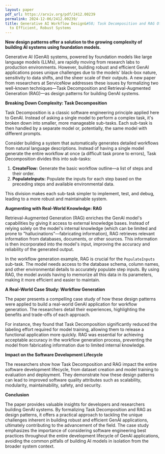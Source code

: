 ```yaml
---
layout: paper
pdf_url: https://arxiv.org/pdf/2412.00239
permalink: 2024-12-06/2412.00239/
title: Generative AI Workflow Design&#58; Task Decomposition and RAG Offer a Path
  to Efficient, Robust Systems
---
```




**New design patterns offer a solution to the growing complexity of building AI systems using foundation models.**

Generative AI (GenAI) systems, powered by foundation models like large language models (LLMs), are rapidly moving from research labs to production environments.  However, building robust and efficient GenAI applications poses unique challenges due to the models' black-box nature, sensitivity to data shifts, and the sheer scale of their outputs. A new paper from researchers at ServiceNow addresses these issues by formalizing two well-known techniques—Task Decomposition and Retrieval-Augmented Generation (RAG)—as design patterns for building GenAI systems.


**Breaking Down Complexity: Task Decomposition**

Task Decomposition is a classic software engineering principle applied here to GenAI.  Instead of asking a single model to perform a complex task, it's broken down into smaller, more manageable sub-tasks.  Each sub-task is then handled by a separate model or, potentially, the same model with different prompts.  

Consider building a system that automatically generates detailed workflows from natural language descriptions.  Instead of having a single model generate the entire workflow at once (a difficult task prone to errors), Task Decomposition divides this into sub-tasks:

1.  **CreateFlow:** Generate the basic workflow outline—a list of steps and their order.
2.  **PopulateInputs:** Populate the inputs for each step based on the preceding steps and available environmental data.

This division makes each sub-task simpler to implement, test, and debug, leading to a more robust and maintainable system.


**Augmenting with Real-World Knowledge: RAG**

Retrieval-Augmented Generation (RAG) enriches the GenAI model's capabilities by giving it access to external knowledge bases.  Instead of relying solely on the model's internal knowledge (which can be limited and prone to "hallucinations"—fabricating information), RAG retrieves relevant information from databases, documents, or other sources.  This information is then incorporated into the model's input, improving the accuracy and reliability of the generated output.

In the workflow generation example, RAG is crucial for the `PopulateInputs` sub-task. The model needs access to the database schema, column names, and other environmental details to accurately populate step inputs.  By using RAG, the model avoids having to memorize all this data in its parameters, making it more efficient and easier to maintain.


**A Real-World Case Study: Workflow Generation**

The paper presents a compelling case study of how these design patterns were applied to build a real-world GenAI application for workflow generation.  The researchers detail their experiences, highlighting the benefits and trade-offs of each approach.

For instance, they found that Task Decomposition significantly reduced the labeling effort required for model training, allowing them to release a functional application more quickly.  RAG was essential for achieving acceptable accuracy in the workflow generation process, preventing the model from fabricating information due to limited internal knowledge.


**Impact on the Software Development Lifecycle**

The researchers show how Task Decomposition and RAG impact the entire software development lifecycle, from dataset creation and model training to evaluation and deployment.  They demonstrate how these design patterns can lead to improved software quality attributes such as scalability, modularity, maintainability, safety, and security.


**Conclusion**

The paper provides valuable insights for developers and researchers building GenAI systems.  By formalizing Task Decomposition and RAG as design patterns, it offers a practical approach to tackling the unique challenges inherent in building robust and efficient GenAI applications, ultimately contributing to the advancement of the field.  The case study emphasizes the importance of considering software engineering best practices throughout the entire development lifecycle of GenAI applications, avoiding the common pitfalls of building AI models in isolation from the broader system context.
